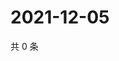 # 2021-12-05

共 0 条

<!-- BEGIN WEIBO -->
<!-- 最后更新时间 Sun Dec 05 2021 21:19:39 GMT+0800 (China Standard Time) -->

<!-- END WEIBO -->
